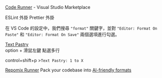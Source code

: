 [Code Runner](https://marketplace.visualstudio.com/items?itemName=formulahendry.code-runner) - Visual Studio Marketplace

ESLint 外掛 Prettier 外掛  
 
在 VS Code 的設定中，我們搜尋 `"format"` 關鍵字，並對 `"Editor: Format On Paste"` 和 `"Editor: Format On Save"` 兩個選項進行勾選。

[Text Pastry](https://marketplace.visualstudio.com/items?itemName=jkjustjoshing.vscode-text-pastry)  
option + 滑鼠左鍵 點選多行  

control+shift+p >`Text Pastry: 1 to X`  

[Repomix Runner](https://marketplace.visualstudio.com/items?itemName=DorianMassoulier.repomix-runner) Pack your codebase into [AI-friendly formats](https://repomix.com/)
